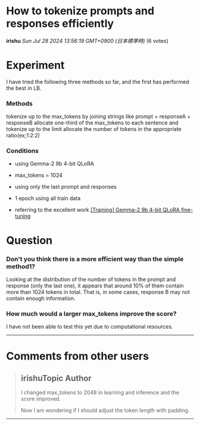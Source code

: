 # How to tokenize prompts and responses efficiently

**irishu** *Sun Jul 28 2024 13:56:19 GMT+0900 (日本標準時)* (6 votes)

# Experiment

I have tried the following three methods so far, and the first has performed the best in LB.

### Methods

tokenize up to the max_tokens by joining strings like prompt + responseA + responseB
allocate one-third of the max_tokens to each sentence and tokenize up to the limit
allocate the number of tokens in the appropriate ratio(ex;1:2:2)

### Conditions

- using Gemma-2 9b 4-bit QLoRA

- max_tokens = 1024

- using only the last prompt and responses 

- 1 epoch using all train data

- referring to the excellent work [[Training] Gemma-2 9b 4-bit QLoRA fine-tuning](https://www.kaggle.com/code/emiz6413/training-gemma-2-9b-4-bit-qlora-fine-tuning)

# Question

### Don't you think there is a more efficient way than the simple method1?

Looking at the distribution of the number of tokens in the prompt and response (only the last one), it appears that around 10% of them contain more than 1024 tokens in total. That is, in some cases, response B may not contain enough information.

### How much would a larger max_tokens improve the score?

I have not been able to test this yet due to computational resources.



---

 # Comments from other users

> ## irishuTopic Author
> 
> I changed max_tokens to 2048 in learning and inference and the score improved.
> 
> Now I am wondering if I should adjust the token length with padding.
> 
> 
> 


---

